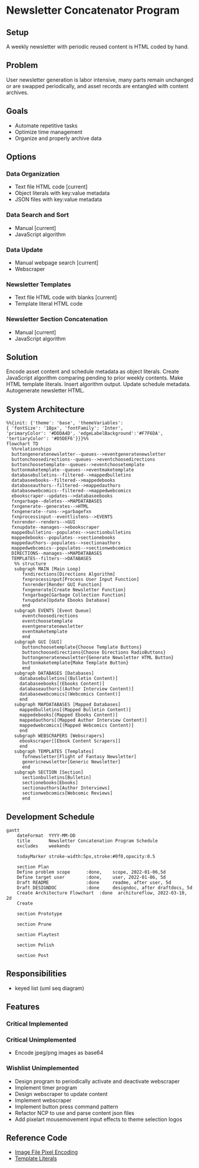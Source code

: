 # Newsletter Concatenator Program
## Setup
A weekly newsletter with periodic reused content is HTML coded by hand.
## Problem
User newsletter generation is labor intensive, many parts remain unchanged or are swapped periodically, and asset records are entangled with content archives.
## Goals
- Automate repetitive tasks
- Optimize time management
- Organize and properly archive data
## Options
### Data Organization
- Text file HTML code [current]
- Object literals with key:value metadata
- JSON files with key:value metadata
### Data Search and Sort
- Manual [current]
- JavaScript algorithm
### Data Update
- Manual webpage search [current]
- Webscraper
### Newsletter Templates
- Text file HTML code with blanks [current]
- Template literal HTML code
### Newsletter Section Concatenation
- Manual [current]
- JavaScript algorithm
## Solution
Encode asset content and schedule metadata as object literals. Create JavaScript algorithm comparing pending to prior weekly contents. Make HTML template literals. Insert algorithm output. Update schedule metadata. Autogenerate newsletter HTML.
## System Architecture
```mermaid
%%{init: {'theme': 'base', 'themeVariables': 
{ 'fontSize': '18px', 'fontFamily': 'Inter',
'primaryColor': '#DDDA4D', 'edgeLabelBackground':'#F7F6DA', 'tertiaryColor': '#D5DEF6'}}}%%
flowchart TD
  %%relationships
  buttongeneratenewsletter--queues-->eventgeneratenewsletter
  buttonchoosedirections--queues-->eventchoosedirections
  buttonchoosetemplate--queues-->eventchoosetemplate
  buttonmaketemplate--queues-->eventmaketemplate
  databasebulletins--filtered-->mappedbulletins
  databaseebooks--filtered-->mappedebooks
  databaseauthors--filtered-->mappedauthors
  databasewebcomics--filtered-->mappedwebcomics
  ebookscraper--updates-->databaseebooks
  fxngarbage--deletes-->MAPDATABASES
  fxngenerate--generates-->HTML
  fxngenerate--runs-->garbagefxn
  fxnprocessinput--eventlistens-->EVENTS
  fxnrender--renders-->GUI
  fxnupdate--manages-->ebookscraper
  mappedbulletins--populates-->sectionbulletins
  mappedebooks--populates-->sectionebooks
  mappedauthors--populates-->sectionauthors
  mappedwebcomics--populates-->sectionwebcomics
  DIRECTIONS--manages-->MAPDATABASES
  TEMPLATES--filters-->DATABASES
   %% structure
   subgraph MAIN [Main Loop]
      fxndirections[Directions Algorithm]
      fxnprocessinput[Process User Input Function]
      fxnrender[Render GUI Function]
      fxngenerate[Create Newsletter Function]
      fxngarbage[Garbage Collection Function]
      fxnupdate[Update Ebooks Database]
      end
   subgraph EVENTS [Event Queue]
      eventchoosedirections
      eventchoosetemplate
      eventgeneratenewsletter
      eventmaketemplate
      end
   subgraph GUI [GUI]
      buttonchoosetemplate{Choose Template Buttons}
      buttonchoosedirections{Choose Directions RadioButtons}
      buttongeneratenewsletter{Generate Newsletter HTML Button}
      buttonmaketemplate{Make Template Button}
      end 
   subgraph DATABASES [Databases]
     databasebulletins[(Bulletin Content)]
     databaseebooks[(Ebooks Content)]
     databaseauthors[(Author Interview Content)]
     databasewebcomics[(Webcomics Content)]
     end
   subgraph MAPDATABASES [Mapped Databases]
     mappedbulletins[(Mapped Bulletin Content)]
     mappedebooks[(Mapped Ebooks Content)]
     mappedauthors[(Mapped Author Interview Content)]
     mappedwebcomics[(Mapped Webcomics Content)]
     end
   subgraph WEBSCRAPERS [Webscrapers]
     ebookscraper[[Ebook Content Scrapers]] 
     end
   subgraph TEMPLATES [Templates]
      fofnewsletter[Flight of Fantasy Newsletter]
      genericnewsletter[Generic Newsletter]
      end
   subgraph SECTION [Section]
      sectionbulletins[Bulletin]
      sectionebooks[Ebooks]
      sectionauthors[Author Interviews]
      sectionwebcomics[Webcomic Reviews]
      end
```

## Development Schedule
```mermaid
gantt
    dateFormat  YYYY-MM-DD
    title       Newsletter Concatenation Program Schedule
    excludes    weekends
    
    todayMarker stroke-width:5px,stroke:#0f0,opacity:0.5
    
    section Plan
    Define problem scope      :done,    scope, 2022-01-06,5d
    Define target user        :done,    user, 2022-01-06, 5d
    Draft README              :done     readme, after user, 5d
    Draft DESIGNDOC           :done     designdoc, after draftdocs, 5d
    Create Architecture Flowchart  :done  architureflow, 2022-03-10, 2d
    Create 
    
    section Prototype
    
    section Prune
    
    section Playtest
    
    section Polish
    
    section Post
```
## Responsibilities
- keyed list (uml seq diagram)
## Features
### Critical Implemented
### Critical Unimplemented
- Encode jpeg/png images as base64
### Wishlist Unimplemented
- Design program to periodically activate and deactivate webscraper
- Implement timer program
- Design webscraper to update content
- Implement webscraper
- Implement button press command pattern
- Refactor NCP to use and parse content json files
- Add pixelart mousemovement input effects to theme selection logos
## Reference Code
- [Image File Pixel Encoding](https://www.youtube.com/watch?v=RCVxXgJ8xSk&t=842s)
- [Template Literals](https://www.youtube.com/watch?v=DG4obitDvUA&t=2069s)


